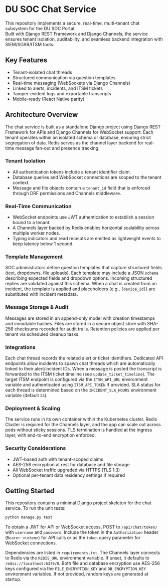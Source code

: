 # DU SOC Chat Service

This repository implements a secure, real-time, multi-tenant chat subsystem for the DU SOC Portal.  
Built with Django REST Framework and Django Channels, the service ensures tenant isolation, auditability, and seamless backend integration with SIEM/SOAR/ITSM tools.

## Key Features
- Tenant-isolated chat threads
- Structured communication via question templates
- Real-time messaging (WebSockets via Django Channels)
- Linked to alerts, incidents, and ITSM tickets
- Tamper-evident logs and exportable transcripts
- Mobile-ready (React Native parity)

## Architecture Overview
The chat service is built as a standalone Django project using Django REST Framework for APIs and Django Channels for WebSocket support. Each tenant operates within an isolated schema or database, ensuring strict segregation of data. Redis serves as the channel layer backend for real-time message fan-out and presence tracking.

### Tenant Isolation
- All authentication tokens include a tenant identifier claim.
- Database queries and WebSocket connections are scoped to the tenant context.
- Message and file objects contain a `tenant_id` field that is enforced through DRF permissions and Channels middleware.

### Real-Time Communication
- WebSocket endpoints use JWT authentication to establish a session bound to a tenant.
- A Channels layer backed by Redis enables horizontal scalability across multiple worker nodes.
- Typing indicators and read receipts are emitted as lightweight events to keep latency below 1 second.

### Template Management
SOC administrators define question templates that capture structured fields (text, dropdowns, file uploads). Each template may include a JSON `schema` describing expected fields and dropdown options. Incoming structured replies are validated against this schema. When a chat is created from an incident, the template is applied and placeholders (e.g., `{device_id}`) are substituted with incident metadata.

### Message Storage & Audit
Messages are stored in an append-only model with creation timestamps and immutable hashes. Files are stored in a secure object store with SHA-256 checksums recorded for audit trails. Retention policies are applied per tenant via scheduled cleanup tasks.

### Integrations
Each chat thread records the related alert or ticket identifiers. Dedicated API endpoints allow incidents to spawn chat threads which are automatically linked to their alert/incident IDs. When a message is posted the transcript is forwarded to the ITSM ticket timeline (see `update_ticket_timeline`).
The target ITSM endpoint is configured via the `ITSM_API_URL` environment variable and authenticated using `ITSM_API_TOKEN` if provided.
SLA status for each thread is determined based on the `INCIDENT_SLA_HOURS` environment variable (default `24`).

### Deployment & Scaling
The service runs in its own container within the Kubernetes cluster. Redis Cluster is required for the Channels layer, and the app can scale out across pods without sticky sessions. TLS termination is handled at the ingress layer, with end-to-end encryption enforced.

### Security Considerations
- JWT-based auth with tenant-scoped claims
- AES-256 encryption at rest for database and file storage
- All WebSocket traffic upgraded via HTTPS (TLS 1.3)
- Optional per-tenant data residency settings if required


## Getting Started
This repository contains a minimal Django project skeleton for the chat service.
To run the unit tests:

```bash
python manage.py test
```
To obtain a JWT for API or WebSocket access, POST to `/api/chat/token/` with `username` and `password`. Include the token in the `Authorization` header (`Bearer <token>`) for API calls or as the `token` query parameter for WebSocket connections.

Dependencies are listed in `requirements.txt`.
The Channels layer connects to Redis via the `REDIS_URL` environment variable.
If unset, it defaults to `redis://localhost:6379/0`.
Both file and database encryption use AES-256 keys configured via the
`FILE_ENCRYPTION_KEY` and `DB_ENCRYPTION_KEY` environment variables. If not
provided, random keys are generated at startup.
